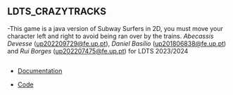 ## LDTS_<T><G>CRAZYTRACKS

-This game is a java version of Subway Surfers in 2D, you must move your character left and right to avoid being ran over by the trains.
_Abecassis Devesse_ (up202209729@fe.up.pt), _Daniel Basílio_ (up201806838@fe.up.pt) and _Rui Borges_ (up202207475@fe.up.pt) for LDTS 2023/2024

<p align="center">
<a><img src="https://i.imgur.com/YMmuBER.png%5B/img%5D" alt=""></a>
</p>

- [Documentation](docs/)


- [Code](src/)
